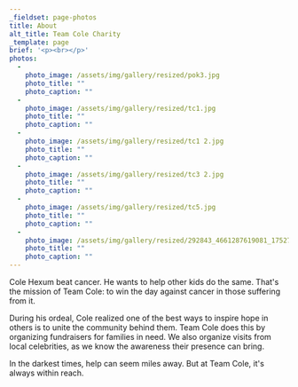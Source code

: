 ```yaml
---
_fieldset: page-photos
title: About
alt_title: Team Cole Charity
_template: page
brief: '<p><br></p>'
photos:
  - 
    photo_image: /assets/img/gallery/resized/pok3.jpg
    photo_title: ""
    photo_caption: ""
  - 
    photo_image: /assets/img/gallery/resized/tc1.jpg
    photo_title: ""
    photo_caption: ""
  - 
    photo_image: /assets/img/gallery/resized/tc1 2.jpg
    photo_title: ""
    photo_caption: ""
  - 
    photo_image: /assets/img/gallery/resized/tc3 2.jpg
    photo_title: ""
    photo_caption: ""
  - 
    photo_image: /assets/img/gallery/resized/tc5.jpg
    photo_title: ""
    photo_caption: ""
  - 
    photo_image: /assets/img/gallery/resized/292843_4661287619081_17527758_n.jpg
    photo_title: ""
    photo_caption: ""
---
```

<p>Cole Hexum beat cancer. He wants to help other kids do the same. That's the mission of Team Cole: to win the day against cancer in those suffering from it.<br></p><p>During his ordeal, Cole realized one of the best ways to inspire hope in others is to unite the community behind them. Team Cole does this by organizing fundraisers for families in need. We also organize visits from local celebrities, as we know the awareness their presence can bring.</p><p>In the darkest times, help can seem miles away. But at Team Cole, it's always within reach.</p>